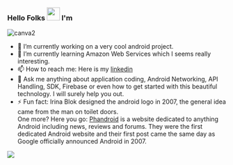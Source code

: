 ### Hello Folks <img src="https://raw.githubusercontent.com/MartinHeinz/MartinHeinz/master/wave.gif" width="30px"> I'm
![canva2](https://user-images.githubusercontent.com/19603894/93366946-7c5dd480-f869-11ea-9ba0-c1b6b163e960.png)

- 🔭 I’m currently working on a very cool android project.
- 🌱 I’m currently learning Amazon Web Services which I seems really interesting.
- 📫 How to reach me: Here is my [linkedin](https://www.linkedin.com/in/abhishek-0091)
- 💬 Ask me anything about application coding, Android Networking, API Handling, SDK, Firebase or even how to get started with this beautiful technology. I will surely help you       out.
- ⚡ Fun fact: Irina Blok designed the android logo in 2007, the general idea came from the man on toilet doors.
     <br />One more? Here you go: [Phandroid](https://phandroid.com/) is a website dedicated to anything Android including news, reviews and forums. They were the first dedicated        Android website and their first post came the same day as Google officially announced Android in 2007.

<img align="center" src="https://github-readme-stats.vercel.app/api/<top_langs>/?username=<USERNAME>&theme=<THEME_NAME>" />
